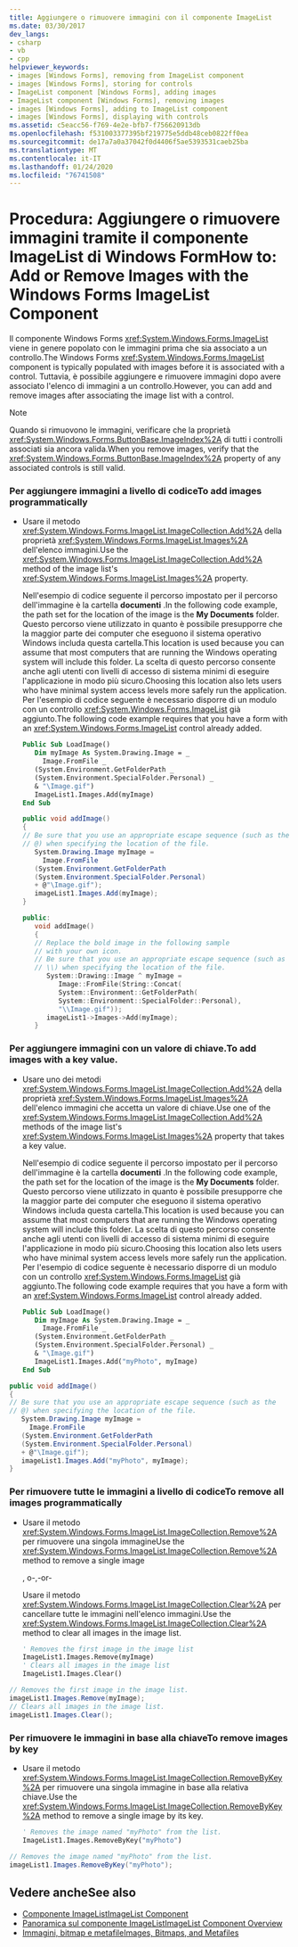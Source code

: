 ```yaml
---
title: Aggiungere o rimuovere immagini con il componente ImageList
ms.date: 03/30/2017
dev_langs:
- csharp
- vb
- cpp
helpviewer_keywords:
- images [Windows Forms], removing from ImageList component
- images [Windows Forms], storing for controls
- ImageList component [Windows Forms], adding images
- ImageList component [Windows Forms], removing images
- images [Windows Forms], adding to ImageList component
- images [Windows Forms], displaying with controls
ms.assetid: c5eacc56-f769-4e2e-bfb7-f756620913db
ms.openlocfilehash: f531003377395bf219775e5ddb48ceb0822ff0ea
ms.sourcegitcommit: de17a7a0a37042f0d4406f5ae5393531caeb25ba
ms.translationtype: MT
ms.contentlocale: it-IT
ms.lasthandoff: 01/24/2020
ms.locfileid: "76741508"
---
```

# <a name="how-to-add-or-remove-images-with-the-windows-forms-imagelist-component"></a><span data-ttu-id="4b205-102">Procedura: Aggiungere o rimuovere immagini tramite il componente ImageList di Windows Form</span><span class="sxs-lookup"><span data-stu-id="4b205-102">How to: Add or Remove Images with the Windows Forms ImageList Component</span></span>
<span data-ttu-id="4b205-103">Il componente Windows Forms <xref:System.Windows.Forms.ImageList> viene in genere popolato con le immagini prima che sia associato a un controllo.</span><span class="sxs-lookup"><span data-stu-id="4b205-103">The Windows Forms <xref:System.Windows.Forms.ImageList> component is typically populated with images before it is associated with a control.</span></span> <span data-ttu-id="4b205-104">Tuttavia, è possibile aggiungere e rimuovere immagini dopo avere associato l'elenco di immagini a un controllo.</span><span class="sxs-lookup"><span data-stu-id="4b205-104">However, you can add and remove images after associating the image list with a control.</span></span>  
  
> [!NOTE]
> <span data-ttu-id="4b205-105">Quando si rimuovono le immagini, verificare che la proprietà <xref:System.Windows.Forms.ButtonBase.ImageIndex%2A> di tutti i controlli associati sia ancora valida.</span><span class="sxs-lookup"><span data-stu-id="4b205-105">When you remove images, verify that the <xref:System.Windows.Forms.ButtonBase.ImageIndex%2A> property of any associated controls is still valid.</span></span>  
  
### <a name="to-add-images-programmatically"></a><span data-ttu-id="4b205-106">Per aggiungere immagini a livello di codice</span><span class="sxs-lookup"><span data-stu-id="4b205-106">To add images programmatically</span></span>  
  
- <span data-ttu-id="4b205-107">Usare il metodo <xref:System.Windows.Forms.ImageList.ImageCollection.Add%2A> della proprietà <xref:System.Windows.Forms.ImageList.Images%2A> dell'elenco immagini.</span><span class="sxs-lookup"><span data-stu-id="4b205-107">Use the <xref:System.Windows.Forms.ImageList.ImageCollection.Add%2A> method of the image list's <xref:System.Windows.Forms.ImageList.Images%2A> property.</span></span>  
  
     <span data-ttu-id="4b205-108">Nell'esempio di codice seguente il percorso impostato per il percorso dell'immagine è la cartella **documenti** .</span><span class="sxs-lookup"><span data-stu-id="4b205-108">In the following code example, the path set for the location of the image is the **My Documents** folder.</span></span> <span data-ttu-id="4b205-109">Questo percorso viene utilizzato in quanto è possibile presupporre che la maggior parte dei computer che eseguono il sistema operativo Windows includa questa cartella.</span><span class="sxs-lookup"><span data-stu-id="4b205-109">This location is used because you can assume that most computers that are running the Windows operating system will include this folder.</span></span> <span data-ttu-id="4b205-110">La scelta di questo percorso consente anche agli utenti con livelli di accesso di sistema minimi di eseguire l'applicazione in modo più sicuro.</span><span class="sxs-lookup"><span data-stu-id="4b205-110">Choosing this location also lets users who have minimal system access levels more safely run the application.</span></span> <span data-ttu-id="4b205-111">Per l'esempio di codice seguente è necessario disporre di un modulo con un controllo <xref:System.Windows.Forms.ImageList> già aggiunto.</span><span class="sxs-lookup"><span data-stu-id="4b205-111">The following code example requires that you have a form with an <xref:System.Windows.Forms.ImageList> control already added.</span></span>  
  
    ```vb  
    Public Sub LoadImage()  
       Dim myImage As System.Drawing.Image = _  
         Image.FromFile _  
       (System.Environment.GetFolderPath _  
       (System.Environment.SpecialFolder.Personal) _  
       & "\Image.gif")  
       ImageList1.Images.Add(myImage)  
    End Sub  
    ```  
  
    ```csharp  
    public void addImage()  
    {  
    // Be sure that you use an appropriate escape sequence (such as the   
    // @) when specifying the location of the file.  
       System.Drawing.Image myImage =   
         Image.FromFile  
       (System.Environment.GetFolderPath  
       (System.Environment.SpecialFolder.Personal)  
       + @"\Image.gif");  
       imageList1.Images.Add(myImage);  
    }  
    ```  
  
    ```cpp  
    public:  
       void addImage()  
       {  
       // Replace the bold image in the following sample   
       // with your own icon.  
       // Be sure that you use an appropriate escape sequence (such as   
       // \\) when specifying the location of the file.  
          System::Drawing::Image ^ myImage =   
             Image::FromFile(String::Concat(  
             System::Environment::GetFolderPath(  
             System::Environment::SpecialFolder::Personal),  
             "\\Image.gif"));  
          imageList1->Images->Add(myImage);  
       }  
    ```  
  
### <a name="to-add-images-with-a-key-value"></a><span data-ttu-id="4b205-112">Per aggiungere immagini con un valore di chiave.</span><span class="sxs-lookup"><span data-stu-id="4b205-112">To add images with a key value.</span></span>  
  
- <span data-ttu-id="4b205-113">Usare uno dei metodi <xref:System.Windows.Forms.ImageList.ImageCollection.Add%2A> della proprietà <xref:System.Windows.Forms.ImageList.Images%2A> dell'elenco immagini che accetta un valore di chiave.</span><span class="sxs-lookup"><span data-stu-id="4b205-113">Use one of the <xref:System.Windows.Forms.ImageList.ImageCollection.Add%2A> methods of the image list's <xref:System.Windows.Forms.ImageList.Images%2A> property that takes a key value.</span></span>  
  
     <span data-ttu-id="4b205-114">Nell'esempio di codice seguente il percorso impostato per il percorso dell'immagine è la cartella **documenti** .</span><span class="sxs-lookup"><span data-stu-id="4b205-114">In the following code example, the path set for the location of the image is the **My Documents** folder.</span></span> <span data-ttu-id="4b205-115">Questo percorso viene utilizzato in quanto è possibile presupporre che la maggior parte dei computer che eseguono il sistema operativo Windows includa questa cartella.</span><span class="sxs-lookup"><span data-stu-id="4b205-115">This location is used because you can assume that most computers that are running the Windows operating system will include this folder.</span></span> <span data-ttu-id="4b205-116">La scelta di questo percorso consente anche agli utenti con livelli di accesso di sistema minimi di eseguire l'applicazione in modo più sicuro.</span><span class="sxs-lookup"><span data-stu-id="4b205-116">Choosing this location also lets users who have minimal system access levels more safely run the application.</span></span> <span data-ttu-id="4b205-117">Per l'esempio di codice seguente è necessario disporre di un modulo con un controllo <xref:System.Windows.Forms.ImageList> già aggiunto.</span><span class="sxs-lookup"><span data-stu-id="4b205-117">The following code example requires that you have a form with an <xref:System.Windows.Forms.ImageList> control already added.</span></span>  
  
    ```vb  
    Public Sub LoadImage()  
       Dim myImage As System.Drawing.Image = _  
         Image.FromFile _  
       (System.Environment.GetFolderPath _  
       (System.Environment.SpecialFolder.Personal) _  
       & "\Image.gif")  
       ImageList1.Images.Add("myPhoto", myImage)  
    End Sub  
    ```  
  
```csharp  
public void addImage()  
{  
// Be sure that you use an appropriate escape sequence (such as the   
// @) when specifying the location of the file.  
   System.Drawing.Image myImage =   
     Image.FromFile  
   (System.Environment.GetFolderPath  
   (System.Environment.SpecialFolder.Personal)  
   + @"\Image.gif");  
   imageList1.Images.Add("myPhoto", myImage);  
}  
```  
  
### <a name="to-remove-all-images-programmatically"></a><span data-ttu-id="4b205-118">Per rimuovere tutte le immagini a livello di codice</span><span class="sxs-lookup"><span data-stu-id="4b205-118">To remove all images programmatically</span></span>  
  
- <span data-ttu-id="4b205-119">Usare il metodo <xref:System.Windows.Forms.ImageList.ImageCollection.Remove%2A> per rimuovere una singola immagine</span><span class="sxs-lookup"><span data-stu-id="4b205-119">Use the <xref:System.Windows.Forms.ImageList.ImageCollection.Remove%2A> method to remove a single image</span></span>  
  
     <span data-ttu-id="4b205-120">, o-</span><span class="sxs-lookup"><span data-stu-id="4b205-120">,-or-</span></span>  
  
     <span data-ttu-id="4b205-121">Usare il metodo <xref:System.Windows.Forms.ImageList.ImageCollection.Clear%2A> per cancellare tutte le immagini nell'elenco immagini.</span><span class="sxs-lookup"><span data-stu-id="4b205-121">Use the <xref:System.Windows.Forms.ImageList.ImageCollection.Clear%2A> method to clear all images in the image list.</span></span>  
  
    ```vb  
    ' Removes the first image in the image list  
    ImageList1.Images.Remove(myImage)  
    ' Clears all images in the image list  
    ImageList1.Images.Clear()  
    ```  
  
```csharp  
// Removes the first image in the image list.  
imageList1.Images.Remove(myImage);  
// Clears all images in the image list.  
imageList1.Images.Clear();  
```  
  
### <a name="to-remove-images-by-key"></a><span data-ttu-id="4b205-122">Per rimuovere le immagini in base alla chiave</span><span class="sxs-lookup"><span data-stu-id="4b205-122">To remove images by key</span></span>  
  
- <span data-ttu-id="4b205-123">Usare il metodo <xref:System.Windows.Forms.ImageList.ImageCollection.RemoveByKey%2A> per rimuovere una singola immagine in base alla relativa chiave.</span><span class="sxs-lookup"><span data-stu-id="4b205-123">Use the <xref:System.Windows.Forms.ImageList.ImageCollection.RemoveByKey%2A> method to remove a single image by its key.</span></span>  
  
    ```vb  
    ' Removes the image named "myPhoto" from the list.  
    ImageList1.Images.RemoveByKey("myPhoto")  
    ```  
  
```csharp  
// Removes the image named "myPhoto" from the list.  
imageList1.Images.RemoveByKey("myPhoto");  
```  
  
## <a name="see-also"></a><span data-ttu-id="4b205-124">Vedere anche</span><span class="sxs-lookup"><span data-stu-id="4b205-124">See also</span></span>

- [<span data-ttu-id="4b205-125">Componente ImageList</span><span class="sxs-lookup"><span data-stu-id="4b205-125">ImageList Component</span></span>](imagelist-component-windows-forms.md)
- [<span data-ttu-id="4b205-126">Panoramica sul componente ImageList</span><span class="sxs-lookup"><span data-stu-id="4b205-126">ImageList Component Overview</span></span>](imagelist-component-overview-windows-forms.md)
- [<span data-ttu-id="4b205-127">Immagini, bitmap e metafile</span><span class="sxs-lookup"><span data-stu-id="4b205-127">Images, Bitmaps, and Metafiles</span></span>](../advanced/images-bitmaps-and-metafiles.md)
